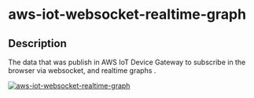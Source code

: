 # aws-iot-websocket-realtime-graph
## Description
The data that was publish in AWS IoT Device Gateway to subscribe in the browser via websocket, and realtime graphs .

[![aws-iot-websocket-realtime-graph](https://i.ytimg.com/vi/CbwtFvRbL0I/hqdefault.jpg)](https://www.youtube.com/watch?v=CbwtFvRbL0I)
